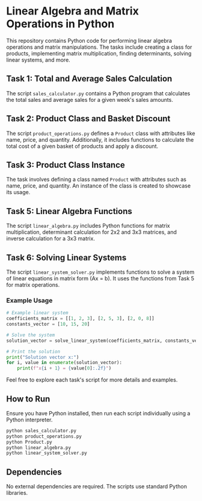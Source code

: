 # Linear Algebra and Matrix Operations in Python

This repository contains Python code for performing linear algebra operations and matrix manipulations. The tasks include creating a class for products, implementing matrix multiplication, finding determinants, solving linear systems, and more.

## Task 1: Total and Average Sales Calculation

The script `sales_calculator.py` contains a Python program that calculates the total sales and average sales for a given week's sales amounts.

## Task 2: Product Class and Basket Discount

The script `product_operations.py` defines a `Product` class with attributes like name, price, and quantity. Additionally, it includes functions to calculate the total cost of a given basket of products and apply a discount.

## Task 3: Product Class Instance

The task involves defining a class named `Product` with attributes such as name, price, and quantity. An instance of the class is created to showcase its usage.

## Task 5: Linear Algebra Functions

The script `linear_algebra.py` includes Python functions for matrix multiplication, determinant calculation for 2x2 and 3x3 matrices, and inverse calculation for a 3x3 matrix.

## Task 6: Solving Linear Systems

The script `linear_system_solver.py` implements functions to solve a system of linear equations in matrix form (Ax = b). It uses the functions from Task 5 for matrix operations.

### Example Usage

```python
# Example linear system
coefficients_matrix = [[1, 2, 3], [2, 5, 3], [2, 0, 8]]
constants_vector = [10, 15, 20]

# Solve the system
solution_vector = solve_linear_system(coefficients_matrix, constants_vector)

# Print the solution
print("Solution vector x:")
for i, value in enumerate(solution_vector):
    print(f"x{i + 1} = {value[0]:.2f}")
```

Feel free to explore each task's script for more details and examples.

## How to Run
Ensure you have Python installed, then run each script individually using a Python interpreter.

```bash
python sales_calculator.py
python product_operations.py
python Product.py
python linear_algebra.py
python linear_system_solver.py
```
## Dependencies
No external dependencies are required. The scripts use standard Python libraries.
